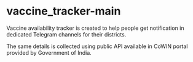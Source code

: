 # vaccine_tracker-main

Vaccine availability tracker is created to help people get notification in dedicated Telegram channels for their districts.

The same details is collected using public API available in CoWIN portal provided by Government of India.
